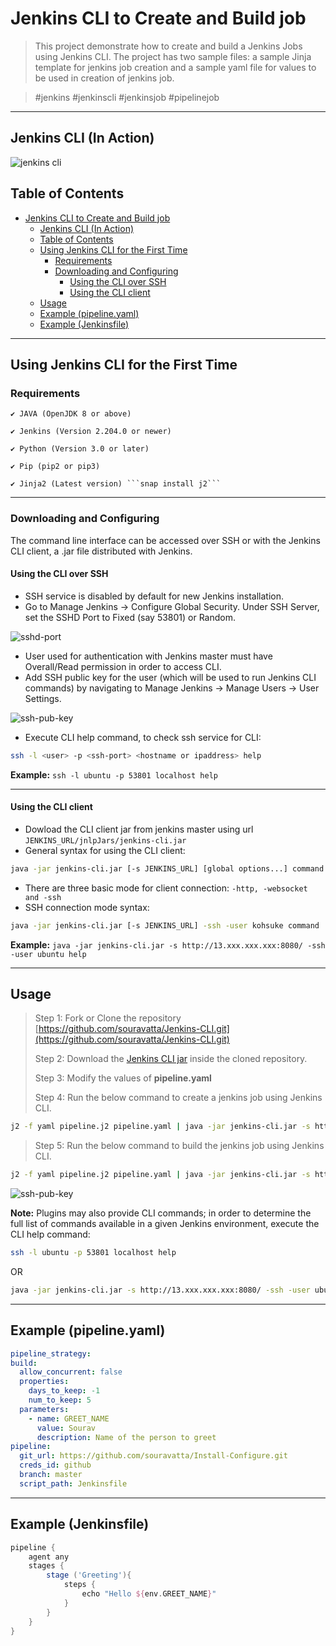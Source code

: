 # Jenkins CLI to Create and Build job

> This project demonstrate how to create and build a Jenkins Jobs using Jenkins CLI. The project has two sample files: a sample Jinja template for jenkins job creation and a sample yaml file for values to be used in creation of jenkins job.

> #jenkins #jenkinscli #jenkinsjob #pipelinejob

---

## Jenkins CLI (In Action)

![jenkins cli](https://raw.githubusercontent.com/souravatta/Install-Configure/master/img/output.gif)

## Table of Contents

- [Jenkins CLI to Create and Build job](#jenkins-cli-to-create-and-build-job)
  - [Jenkins CLI (In Action)](#jenkins-cli-in-action)
  - [Table of Contents](#table-of-contents)
  - [Using Jenkins CLI for the First Time](#using-jenkins-cli-for-the-first-time)
    - [Requirements](#requirements)
    - [Downloading and Configuring](#downloading-and-configuring)
      - [Using the CLI over SSH](#using-the-cli-over-ssh)
      - [Using the CLI client](#using-the-cli-client)
  - [Usage](#usage)
  - [Example (pipeline.yaml)](#example-pipelineyaml)
  - [Example (Jenkinsfile)](#example-jenkinsfile)

---

## Using Jenkins CLI for the First Time

### Requirements
    ✔ JAVA (OpenJDK 8 or above)

    ✔ Jenkins (Version 2.204.0 or newer)

    ✔ Python (Version 3.0 or later)

    ✔ Pip (pip2 or pip3)

    ✔ Jinja2 (Latest version) ```snap install j2```


---

### Downloading and Configuring

The command line interface can be accessed over SSH or with the Jenkins CLI client, a .jar file distributed with Jenkins.

#### Using the CLI over SSH

* SSH service is disabled by default for new Jenkins installation.
* Go to Manage Jenkins → Configure Global Security. Under SSH Server, set the SSHD Port to Fixed (say 53801) or Random.

<a><img src="https://raw.githubusercontent.com/souravatta/Install-Configure/master/img/ssh_port.jpg?v=3&s=20" title="sshd-port" alt="sshd-port"></a>

* User used for authentication with Jenkins master must have Overall/Read permission in order to access CLI.
* Add SSH public key for the user (which will be used to run Jenkins CLI commands) by navigating to Manage Jenkins → Manage Users → User Settings.

<a><img src="https://raw.githubusercontent.com/souravatta/Install-Configure/master/img/ssh_pub_key.jpg?v=3&s=20" title="ssh-pub-key" alt="ssh-pub-key"></a>

* Execute CLI help command, to check ssh service for CLI:
```bash
ssh -l <user> -p <ssh-port> <hostname or ipaddress> help
```
**Example:** ```ssh -l ubuntu -p 53801 localhost help```

---

#### Using the CLI client

* Dowload the CLI client jar from jenkins master using url ```JENKINS_URL/jnlpJars/jenkins-cli.jar```
* General syntax for using the CLI client:
```bash
java -jar jenkins-cli.jar [-s JENKINS_URL] [global options...] command [command options...] [arguments...]
```
* There are three basic mode for client connection: ```-http, -websocket and -ssh```
* SSH connection mode syntax:
```bash
java -jar jenkins-cli.jar [-s JENKINS_URL] -ssh -user kohsuke command ...
```
**Example:** ```java -jar jenkins-cli.jar -s http://13.xxx.xxx.xxx:8080/ -ssh -user ubuntu help```


---
## Usage

> Step 1: Fork or Clone the repository [https://github.com/souravatta/Jenkins-CLI.git](https://github.com/souravatta/Jenkins-CLI.git)
> 
> Step 2: Download the [Jenkins CLI jar](#using-the-cli-client) inside the cloned repository.
>
> Step 3: Modify the values of **pipeline.yaml**
> 
> Step 4: Run the below command to create a jenkins job using Jenkins CLI.
```bash
j2 -f yaml pipeline.j2 pipeline.yaml | java -jar jenkins-cli.jar -s http://13.xxx.xxx.xxx:8080/ -ssh -user ubuntu create-job test6
```
> Step 5: Run the below command to build the jenkins job using Jenkins CLI.
```bash
j2 -f yaml pipeline.j2 pipeline.yaml | java -jar jenkins-cli.jar -s http://13.233.173.108:8080/ -ssh -user ubuntu build test6 -f -v
```
<a><img src="https://raw.githubusercontent.com/souravatta/Install-Configure/master/img/jenkins_cli.JPG?v=3&s=20" title="ssh-pub-key" alt="ssh-pub-key"></a>

**Note:** Plugins may also provide CLI commands; in order to determine the full list of commands available in a given Jenkins environment, execute the CLI help command:

```bash
ssh -l ubuntu -p 53801 localhost help
```
OR

```bash
java -jar jenkins-cli.jar -s http://13.xxx.xxx.xxx:8080/ -ssh -user ubuntu help
```

---

## Example (pipeline.yaml)

```yaml
pipeline_strategy:
build:
  allow_concurrent: false
  properties:
    days_to_keep: -1
    num_to_keep: 5
  parameters:
    - name: GREET_NAME
      value: Sourav
      description: Name of the person to greet
pipeline:
  git_url: https://github.com/souravatta/Install-Configure.git
  creds_id: github
  branch: master
  script_path: Jenkinsfile
```

---

## Example (Jenkinsfile)

```groovy
pipeline {
    agent any
    stages {
        stage ('Greeting'){
            steps {
                echo "Hello ${env.GREET_NAME}"
            }
        }
    }
}
```
